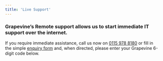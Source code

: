 ```yaml
---
title: 'Live Support'
---
```


### Grapevine’s Remote support allows us to start immediate IT support over the internet. 
If you require immediate assistance, call us now on [0115 978 8180](tel:01159788180) or fill in the simple [enquiry form](../contact) and, when directed, please enter your Grapevine 6-digit code below.